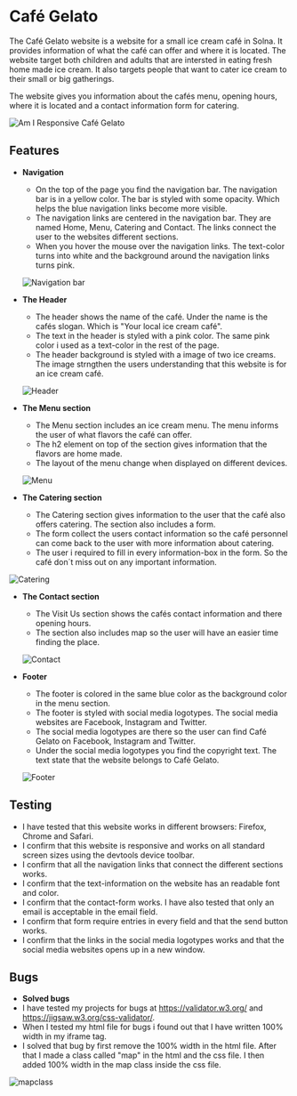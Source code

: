 # **Café Gelato**
The Café Gelato website is a website for a small ice cream café in Solna. It provides information of what the café can offer and where it is located. The website target both children and adults that are intersted in eating fresh home made ice cream. It also targets people that want to cater ice cream to their small or big gatherings.

The website gives you information about the cafés menu, opening hours, where it is located and a contact information form for catering. 

![Am I Responsive Café Gelato](https://user-images.githubusercontent.com/87748379/131373931-3b49fb19-5882-4b7d-a748-d4c4fad8b352.JPG)

## **Features**

- **Navigation**
 
  - On the top of the page you find the navigation bar. The navigation bar is in a yellow color. The bar is styled with some opacity. Which helps the blue navigation links become more visible. 
  - The navigation links are centered in the navigation bar. They are named Home, Menu, Catering and Contact. The links connect the user to the websites different sections. 
  - When you hover the mouse over the navigation links. The text-color turns into white and the background around the navigation links turns pink. 
  
  ![Navigation bar](https://user-images.githubusercontent.com/87748379/131383276-1c10b3e1-0c68-4394-a075-b4823f4fe8f8.JPG)

- **The Header**
  - The header shows the name of the café. Under the name is the cafés slogan. Which is "Your local ice cream café".
  - The text in the header is styled with a pink color. The same pink color i used as a text-color in the rest of the page. 
  - The header background is styled with a image of two ice creams. The image strngthen the users understanding that this website is for an ice cream café.

  ![Header](https://user-images.githubusercontent.com/87748379/131390905-bd5f19af-5b65-482d-9722-09429fb33036.JPG)

- **The Menu section**
  - The Menu section includes an ice cream menu. The menu informs the user of what flavors the café can offer.
  - The h2 element on top of the section gives information that the flavors are home made. 
  - The layout of the menu change when displayed on different devices.

  ![Menu](https://user-images.githubusercontent.com/87748379/131393366-278c07e4-feec-49cd-be8c-1944761a34e2.JPG)

- **The Catering section**
  - The Catering section gives information to the user that the café also offers catering. The section also includes a form.
  - The form collect the users contact information so the café personnel can come back to the user with more information about catering.
  - The user i required to fill in every information-box in the form. So the café don´t miss out on any important information.

 ![Catering](https://user-images.githubusercontent.com/87748379/131548601-611650c5-7db2-41f5-ac80-53d396cc94c5.JPG)

 - **The Contact section**
   - The Visit Us section shows the cafés contact information and there opening hours. 
   - The section also includes map so the user will have an easier time finding the place. 

   ![Contact](https://user-images.githubusercontent.com/87748379/131549344-bb276368-e432-4a7a-9777-9ba2e276a466.JPG)

- **Footer**
  - The footer is colored in the same blue color as the background color in the menu section.
  - The footer is styled with social media logotypes. The social media websites are Facebook, Instagram and Twitter.
  - The social media logotypes are there so the user can find Café Gelato on Facebook, Instagram and Twitter.
  - Under the social media logotypes you find the copyright text. The text state that the website belongs to Café Gelato.
  
  ![Footer](https://user-images.githubusercontent.com/87748379/131551692-f2d4d163-9e9c-4a4d-b9fe-2459ccb3dc2d.JPG)

## **Testing**
  - I have tested that this website works in different browsers: Firefox, Chrome and Safari.
  - I confirm that this website is responsive and works on all standard screen sizes using the devtools device toolbar.
  - I confirm that all the navigation links that connect the different sections works.
  - I confirm that the text-information on the website has an readable font and color.
  - I confirm that the contact-form works. I have also tested that only an email is acceptable in the email field. 
  - I confirm that form require entries in every field and that the send button works.
  - I confirm that the links in the social media logotypes works and that the social media websites opens up in a new window. 
  
  ## **Bugs**

- **Solved bugs**
 - I have tested my projects for bugs at https://validator.w3.org/ and https://jigsaw.w3.org/css-validator/. 
 - When I tested my html file for bugs i found out that I have written 100% width in my iframe tag. 
 - I solved that bug by first remove the 100% width in the html file. After that I made a class called "map" in the html and the css file. I then added 100% width in the map class inside the css file. 

 ![mapclass](https://user-images.githubusercontent.com/87748379/131560665-2fbc1318-5b11-4f6a-b950-e46fda6947f0.JPG)











  
  



